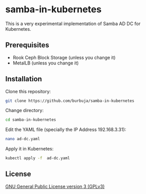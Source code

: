 # samba-in-kubernetes

This is a very experimental implementation of Samba AD DC for Kubernetes.

## Prerequisites

* Rook Ceph Block Storage (unless you change it)
* MetalLB (unless you change it)

## Installation

Clone this repository:
```sh
git clone https://github.com/burbuja/samba-in-kubernetes
```
Change directory:
```sh
cd samba-in-kubernetes
```
Edit the YAML file (specially the IP Address 192.168.3.31):
```sh
nano ad-dc.yaml
```
Apply it in Kubernetes:
```sh
kubectl apply -f  ad-dc.yaml
```

## License

[GNU General Public License version 3 (GPLv3)](https://github.com/burbuja/samba-in-kubernetes/blob/master/LICENSE)
